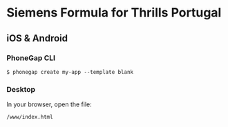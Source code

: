 # Siemens Formula for Thrills Portugal

## iOS & Android

### PhoneGap CLI

    $ phonegap create my-app --template blank

### Desktop

In your browser, open the file:

    /www/index.html

